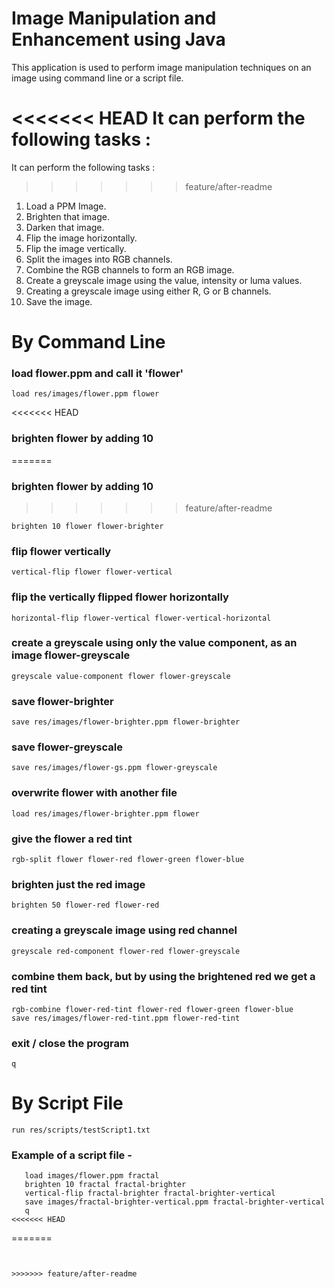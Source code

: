 # Image Manipulation and Enhancement using Java
This application is used to perform image manipulation techniques on an image using command line or a script file.

<<<<<<< HEAD
It can perform the following tasks :
=======
It can perform the following tasks : 
>>>>>>> feature/after-readme
1. Load a PPM Image.
2. Brighten that image.
3. Darken that image.
4. Flip the image horizontally.
5. Flip the image vertically.
6. Split the images into RGB channels.
7. Combine the RGB channels to form an RGB image.
8. Create a greyscale image using the value, intensity or luma values.
9. Creating a greyscale image using either R, G or B channels.
10. Save the image.

# By Command Line
### load flower.ppm and call it 'flower'
```
load res/images/flower.ppm flower
```

<<<<<<< HEAD
### brighten flower by adding 10
=======
### brighten flower by adding 10  
>>>>>>> feature/after-readme
```
brighten 10 flower flower-brighter
```

### flip flower vertically
```
vertical-flip flower flower-vertical
```

### flip the vertically flipped flower horizontally
```
horizontal-flip flower-vertical flower-vertical-horizontal
```

### create a greyscale using only the value component, as an image flower-greyscale
```
greyscale value-component flower flower-greyscale
```

### save flower-brighter
```
save res/images/flower-brighter.ppm flower-brighter
```

### save flower-greyscale
```
save res/images/flower-gs.ppm flower-greyscale
```

### overwrite flower with another file
```
load res/images/flower-brighter.ppm flower
```

### give the flower a red tint
```
rgb-split flower flower-red flower-green flower-blue
```

### brighten just the red image
```
brighten 50 flower-red flower-red
```

### creating a greyscale image using red channel
```
greyscale red-component flower-red flower-greyscale
```

### combine them back, but by using the brightened red we get a red tint
```
rgb-combine flower-red-tint flower-red flower-green flower-blue
save res/images/flower-red-tint.ppm flower-red-tint
```

### exit / close the program
```
q
```

# By Script File

```
run res/scripts/testScript1.txt
```
### Example of a script file -

```
   load images/flower.ppm fractal
   brighten 10 fractal fractal-brighter
   vertical-flip fractal-brighter fractal-brighter-vertical
   save images/fractal-brighter-vertical.ppm fractal-brighter-vertical
   q
<<<<<<< HEAD
```
=======
```


>>>>>>> feature/after-readme
